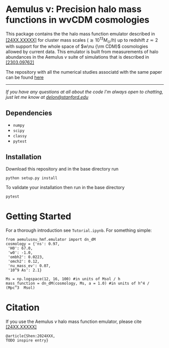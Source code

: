 # Aemulus ν: Precision halo mass functions in wνCDM cosmologies
This package contains the the halo mass function emulator described in [ [24XX.XXXXX]](TODO) for cluster mass scales ($\gtrsim 10^{13}M_\odot  / h$) up to redshift $z \eqsim 2$ with support for the whole space of $w\nu {\rm CDM}$ cosmologies allowed by current data. This emulator is built from measurements of halo abundances in the Aemulus $\nu$ suite of simulations that is described in [ [2303.09762]](https://arxiv.org/abs/2303.09762)

The repository with all the numerical studies associatd with the same paper can be found [here](TODO)

---

*If you have any questions at all about the code I'm always open to chatting, just let me know at [delon@stanford.edu](mailto:delon@stanford.edu)*


## Dependencies
- `numpy`
- `scipy`
- `classy`
- `pytest`

## Installation 
Download this repository and in the base directory run
```
python setup.py install
```
To validate your installation then run in the base directory
```
pytest
```

# Getting Started
For a thorough introduction see `Tutorial.ipynb`. For something simple:
```
from aemulusnu_hmf.emulator import dn_dM
cosmology = {'ns': 0.97,
 'H0': 67.0,
 'w0': -1.0,
 'ombh2': 0.0223,
 'omch2': 0.12,
 'nu_mass_ev': 0.07,
 '10^9 As': 2.1}

Ms = np.logspace(12, 16, 100) #in units of Msol / h
mass_function = dn_dM(cosmology, Ms, a = 1.0) #in units of h^4 / (Mpc^3  Msol)
```

# Citation
If you use the Aemulus $\nu$ halo mass function emulator, please cite [ [24XX.XXXXX]](TODO) 
```
@article{Shen:2024XXX, 
TODO inspire entry}
```
